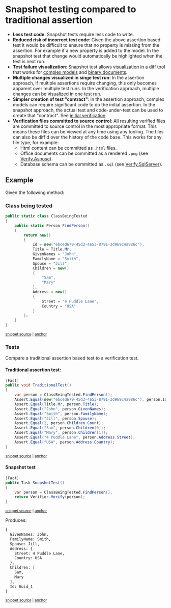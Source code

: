 <!--
GENERATED FILE - DO NOT EDIT
This file was generated by [MarkdownSnippets](https://github.com/SimonCropp/MarkdownSnippets).
Source File: /docs/mdsource/compared-to-assertion.source.md
To change this file edit the source file and then run MarkdownSnippets.
-->

# Snapshot testing compared to traditional assertion

  * **Less test code**: Snapshot tests require less code to write.
  * **Reduced risk of incorrect test code**: Given the above assertion based test it would be difficult to ensure that no property is missing from the assertion. For example if a new property is added to the model. In the snapshot test that change would automatically be highlighted when the test is next run.
  * **Test failure visualization**: Snapshot test allows [visualization in a diff tool](https://github.com/VerifyTests/DiffEngine) that works for [complex models](/docs/SecondDiff.png) and [binary documents](/docs/binary.md).
  * **Multiple changes visualized in singe test run**: In the assertion approach, if multiple assertions require changing, this only becomes apparent over multiple test runs. In the verification approach, multiple changes can be [visualized in one test run](/docs/SecondDiff.png).
  * **Simpler creation of test "contract"**: In the assertion approach, complex models can require significant code to do the initial assertion. In the snapshot approach, the actual test and code-under-test can be used to create that "contract". See [initial verification](#initial-verification).
  * **Verification files committed to source control**: All resulting verified files are committed to source control in the most appropriate format. This means these files can be viewed at any time using any tooling. The files can also be diff'd over the history of the code base. This works for any file type, for example:
    * Html content can be committed as `.html` files.
    * Office documents can be committed as a rendered `.png` (see [Verify.Aspose](https://github.com/VerifyTests/Verify.Aspose)).
    * Database schema can be committed as `.sql` (see [Verify.SqlServer](https://github.com/VerifyTests/Verify.SqlServer)).


## Example

Given the following method:


### Class being tested

<!-- snippet: ClassBeingTested -->
<a id='snippet-classbeingtested'></a>
```cs
public static class ClassBeingTested
{
    public static Person FindPerson()
    {
        return new()
        {
            Id = new("ebced679-45d3-4653-8791-3d969c4a986c"),
            Title = Title.Mr,
            GivenNames = "John",
            FamilyName = "Smith",
            Spouse = "Jill",
            Children = new()
            {
                "Sam",
                "Mary"
            },
            Address = new()
            {
                Street = "4 Puddle Lane",
                Country = "USA"
            }
        };
    }
}
```
<sup><a href='/src/TargetLibrary/ClassBeingTested.cs#L1-L26' title='Snippet source file'>snippet source</a> | <a href='#snippet-classbeingtested' title='Start of snippet'>anchor</a></sup>
<!-- endSnippet -->


### Tests

Compare a traditional assertion based test to a verification test.


#### Traditional assertion test:

<!-- snippet: TraditionalTest -->
<a id='snippet-traditionaltest'></a>
```cs
[Fact]
public void TraditionalTest()
{
    var person = ClassBeingTested.FindPerson();
    Assert.Equal(new("ebced679-45d3-4653-8791-3d969c4a986c"), person.Id);
    Assert.Equal(Title.Mr, person.Title);
    Assert.Equal("John", person.GivenNames);
    Assert.Equal("Smith", person.FamilyName);
    Assert.Equal("Jill", person.Spouse);
    Assert.Equal(2, person.Children.Count);
    Assert.Equal("Sam", person.Children[0]);
    Assert.Equal("Mary", person.Children[1]);
    Assert.Equal("4 Puddle Lane", person.Address.Street);
    Assert.Equal("USA", person.Address.Country);
}
```
<sup><a href='/src/Verify.Xunit.Tests/Snippets/CompareToAssert.cs#L8-L26' title='Snippet source file'>snippet source</a> | <a href='#snippet-traditionaltest' title='Start of snippet'>anchor</a></sup>
<!-- endSnippet -->


#### Snapshot test

<!-- snippet: SnapshotTest -->
<a id='snippet-snapshottest'></a>
```cs
[Fact]
public Task SnapshotTest()
{
    var person = ClassBeingTested.FindPerson();
    return Verifier.Verify(person);
}
```
<sup><a href='/src/Verify.Xunit.Tests/Snippets/CompareToAssert.cs#L28-L37' title='Snippet source file'>snippet source</a> | <a href='#snippet-snapshottest' title='Start of snippet'>anchor</a></sup>
<!-- endSnippet -->

Produces:

<!-- snippet: CompareToAssert.SnapshotTest.verified.txt -->
<a id='snippet-CompareToAssert.SnapshotTest.verified.txt'></a>
```txt
{
  GivenNames: John,
  FamilyName: Smith,
  Spouse: Jill,
  Address: {
    Street: 4 Puddle Lane,
    Country: USA
  },
  Children: [
    Sam,
    Mary
  ],
  Id: Guid_1
}
```
<sup><a href='/src/Verify.Xunit.Tests/Snippets/CompareToAssert.SnapshotTest.verified.txt#L1-L14' title='Snippet source file'>snippet source</a> | <a href='#snippet-CompareToAssert.SnapshotTest.verified.txt' title='Start of snippet'>anchor</a></sup>
<!-- endSnippet -->
